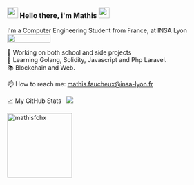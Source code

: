 ### <img src="https://media.giphy.com/media/hvRJCLFzcasrR4ia7z/giphy.gif" width="25"> Hello there, i'm Mathis <img src="https://media.giphy.com/media/hvRJCLFzcasrR4ia7z/giphy.gif" width="25">  
  
I'm a Computer Engineering Student from France, at INSA Lyon [<img src="https://www.insa-lyon.fr/sites/www.insa-lyon.fr/files/logo-blanc.png" width="100" height="20">](https://www.insa-lyon.fr)
  
🔭 Working on both school and side projects  
🌱 Learning Golang, Solidity, Javascript and Php Laravel.  
📚 Blockchain and Web.  

📫 How to reach me: mathis.faucheux@insa-lyon.fr  

<!---
 **Languages and Tools:**  
-->

📈 My GitHub Stats &nbsp; ![](https://visitor-badge.glitch.me/badge?page_id=mathisfchx.mathisfchx)

<p align="left"> <img src="https://github-readme-stats.vercel.app/api?username=mathisfchx&show_icons=true&theme=gotham" alt="mathisfchx" widht="500" height="150"/>
